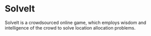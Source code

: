 # SolveIt
SolveIt is a crowdsourced online game, which employs wisdom and intelligence of the crowd to solve location allocation problems.
